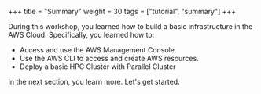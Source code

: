 +++
title = "Summary"
weight = 30
tags = ["tutorial", "summary"]
+++

During this workshop, you learned how to build a basic infrastructure in the AWS Cloud. Specifically, you learned how to:

- Access and use the AWS Management Console.
- Use the AWS CLI to access and create AWS resources.
- Deploy a basic HPC Cluster with Parallel Cluster

In the next section, you learn more. Let's get started.





